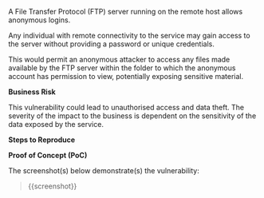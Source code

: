 A File Transfer Protocol (FTP) server running on the remote host allows anonymous logins. 

Any individual with remote connectivity to the service may gain access to the server without providing a password or unique credentials. 

This would permit an anonymous attacker to access any files made available by the FTP server within the folder to which the anonymous account has permission to view, potentially exposing sensitive material.

**Business Risk**

This vulnerability could lead to unauthorised access and data theft. The severity of the impact to the business is dependent on the sensitivity of the data exposed by the service.

**Steps to Reproduce**

<Provide numbered steps to reproduce this issue in the context of the in-scope domain>

**Proof of Concept (PoC)**

The screenshot(s) below demonstrate(s) the vulnerability:
>
> {{screenshot}}
